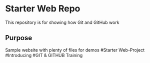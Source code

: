 # Starter Web Repo

This repository is for showing how Git and GitHub work

## Purpose

Sample website with plenty of files for demos
#Starter Web-Project
#Introducing
#GIT & GITHUB Training
